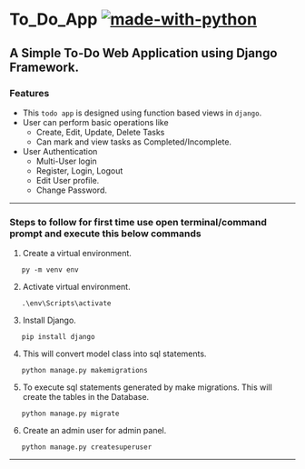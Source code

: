 # To_Do_App [![made-with-python](https://img.shields.io/badge/Made%20with-Python-1f425f.svg)](https://www.python.org/)
A Simple To-Do Web Application using Django Framework.
--------------------------------------------------------
### Features
* This `todo app` is designed using function based views in `django`.
* User can perform basic operations like
  * Create, Edit, Update, Delete Tasks
  * Can mark and view tasks as Completed/Incomplete.
* User Authentication
  * Multi-User login
  * Register, Login, Logout
  * Edit User profile.
  * Change Password.
----------------------------------------------------
### Steps to follow for first time use open terminal/command prompt and execute this below commands

1. Create a virtual environment.
~~~
   py -m venv env
~~~
2. Activate virtual environment.
~~~
   .\env\Scripts\activate
~~~
3. Install Django.
~~~
   pip install django
~~~
4. This will convert model class into sql statements.
~~~
   python manage.py makemigrations
~~~
5.  To execute sql statements generated by make migrations. This will create the tables in the Database. 
~~~
   python manage.py migrate
~~~
6. Create an admin user for admin panel.
~~~
   python manage.py createsuperuser
~~~
--------------------------------------------------


